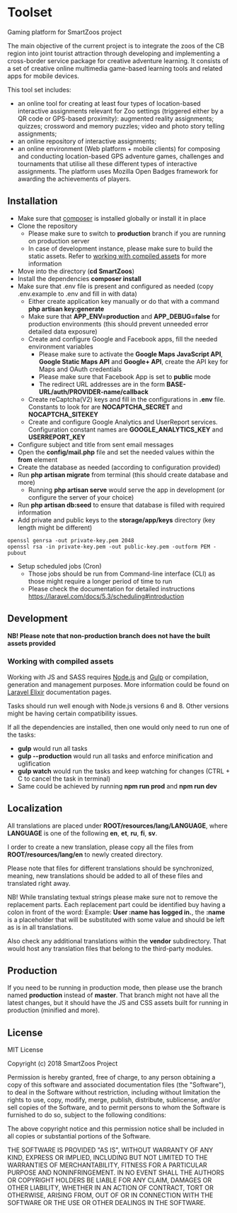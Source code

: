 # Toolset
Gaming platform for SmartZoos project

The main objective of the current project is to integrate the zoos of the CB region into joint tourist attraction through developing and implementing a cross-border service package for creative adventure learning. It consists of a set of creative online multimedia game-based learning tools and related apps for mobile devices.

This tool set includes:
- an online tool for creating at least four types of location-based interactive assignments relevant for Zoo settings (triggered either by a QR code or GPS-based proximity): augmented reality assignments; quizzes; crossword and memory puzzles; video and photo story telling assignments;
- an online repository of interactive assignments;
- an online environment (Web platform + mobile clients) for composing and conducting location-based GPS adventure games, challenges and tournaments that utilise all these different types of interactive assignments. The platform uses Mozilla Open Badges framework for awarding the achievements of players.

## Installation
- Make sure that [composer](https://getcomposer.org/) is installed globally or install it in place
- Clone the repository
  - Please make sure to switch to **production** branch if you are running on production server
  - In case of development instance, please make sure to build the static assets. Refer to [working with compiled assets](#working-with-compiled-assets) for more information
- Move into the directory (**cd SmartZoos**)
- Install the dependencies **composer install**
- Make sure that .env file is present and configured as needed (copy .env.example to .env and fill in with data)
  - Either create application key manually or do that with a command **php artisan key:generate**
  - Make sure that **APP_ENV=production** and **APP_DEBUG=false** for production environments (this should prevent unneeded error detailed data exposure)
  - Create and configure Google and Facebook apps, fill the needed environment variables
    - Please make sure to activate the **Google Maps JavaScript API**, **Google Static Maps API** and **Google+ API**, create the API key for Maps and OAuth credentials
    - Please make sure that Facebook App is set to **public** mode
    - The redirect URL addresses are in the form **BASE-URL/auth/PROVIDER-name/callback**
  - Create reCaptcha(V2) keys and fill in the configurations in **.env** file. Constants to look for are **NOCAPTCHA_SECRET** and **NOCAPTCHA_SITEKEY**
  - Create and configure Google Analytics and UserReport services. Configuration constant names are **GOOGLE_ANALYTICS_KEY** and **USERREPORT_KEY**
- Configure subject and title from sent email messages
 - Open the **config/mail.php** file and set the needed values within the **from** element
- Create the database as needed (according to configuration provided)
- Run **php artisan migrate** from terminal (this should create database and more)
  - Running **php artisan serve** would serve the app in development (or configure the server of your choice)
- Run **php artisan db:seed** to ensure that database is filled with required information
- Add private and public keys to the **storage/app/keys** directory (key length might be different)
```
openssl genrsa -out private-key.pem 2048
openssl rsa -in private-key.pem -out public-key.pem -outform PEM -pubout
```
- Setup scheduled jobs (Cron)
  - Those jobs should be run from Command-line interface (CLI) as those might require a longer period of time to run
  - Please check the documentation for detailed instructions https://laravel.com/docs/5.3/scheduling#introduction

## Development

**NB! Please note that non-production branch does not have the built assets provided**

### Working with compiled assets
Working with JS and SASS requires [Node.js](https://nodejs.org) and [Gulp](http://gulpjs.com/) or compilation, generation and management purposes.
More information could be found on [Laravel Elixir](https://laravel.com/docs/5.3/elixir) documentation pages.

Tasks should run well enough with Node.js versions 6 and 8. Other versions might be having certain compatibility issues.

If all the dependencies are installed, then one would only need to run one of the tasks:

 - **gulp** would run all tasks
 - **gulp --production** would run  all tasks and enforce minification and uglification
 - **gulp watch** would run the tasks and keep watching for changes (CTRL + C to cancel the task in terminal)
 - Same could be achieved by running **npm run prod** and **npm run dev**

 ## Localization

All translations are placed under **ROOT/resources/lang/LANGUAGE**, where **LANGUAGE** is one of the following **en**, **et**, **ru**, **fi**, **sv**.

I order to create a new translation, please copy all the files from **ROOT/resources/lang/en** to newly created directory.

Please note that files for different translations should be synchronized, meaning, new translations should be added to all of these files and translated right away.

NB! While translating textual strings please make sure not to remove the replacement parts. Each replacement part could be identified buy having a colon in front of the word: Example: **User :name has logged in.**, the **:name** is a placeholder that will be substituted with some value and should be left as is in all translations.

Also check any additional translations within the **vendor** subdirectory. That would host any translation files that belong to the third-party modules.

## Production

If you need to be running in production mode, then please use the branch named **production** instead of **master**. That branch might not have all the latest changes, but it should have the JS and CSS assets built for running in production (minified and more).

## License

MIT License

Copyright (c) 2018 SmartZoos Project

Permission is hereby granted, free of charge, to any person obtaining a copy
of this software and associated documentation files (the "Software"), to deal
in the Software without restriction, including without limitation the rights
to use, copy, modify, merge, publish, distribute, sublicense, and/or sell
copies of the Software, and to permit persons to whom the Software is
furnished to do so, subject to the following conditions:

The above copyright notice and this permission notice shall be included in all
copies or substantial portions of the Software.

THE SOFTWARE IS PROVIDED "AS IS", WITHOUT WARRANTY OF ANY KIND, EXPRESS OR
IMPLIED, INCLUDING BUT NOT LIMITED TO THE WARRANTIES OF MERCHANTABILITY,
FITNESS FOR A PARTICULAR PURPOSE AND NONINFRINGEMENT. IN NO EVENT SHALL THE
AUTHORS OR COPYRIGHT HOLDERS BE LIABLE FOR ANY CLAIM, DAMAGES OR OTHER
LIABILITY, WHETHER IN AN ACTION OF CONTRACT, TORT OR OTHERWISE, ARISING FROM,
OUT OF OR IN CONNECTION WITH THE SOFTWARE OR THE USE OR OTHER DEALINGS IN THE
SOFTWARE.
